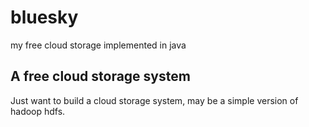 # bluesky
my free cloud storage implemented in java

## A free cloud storage system
Just want to build a cloud storage system, may be a simple version of hadoop hdfs.
